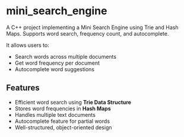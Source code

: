 # mini_search_engine
A C++ project implementing a Mini Search Engine using Trie and Hash Maps. Supports word search, frequency count, and autocomplete.

It allows users to:
-  Search words across multiple documents
-  Get word frequency per document
-  Autocomplete word suggestions



##  Features
- Efficient word search using **Trie Data Structure**
- Stores word frequencies in **Hash Maps**
- Handles multiple text documents
- Autocomplete feature for partial words
- Well-structured, object-oriented design
